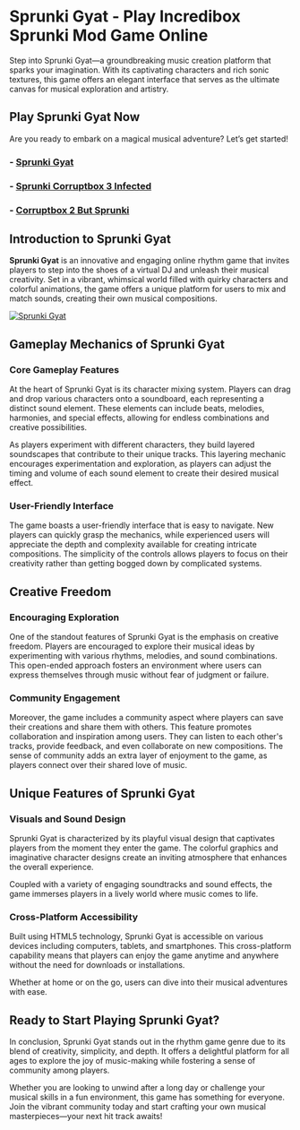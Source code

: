 # Sprunki Gyat - Play Incredibox Sprunki Mod Game Online

Step into Sprunki Gyat—a groundbreaking music creation platform that sparks your imagination. With its captivating characters and rich sonic textures, this game offers an elegant interface that serves as the ultimate canvas for musical exploration and artistry.

## Play Sprunki Gyat Now
Are you ready to embark on a magical musical adventure? Let’s get started!

### - [Sprunki Gyat](https://sprunkisinner.org/sprunki-gyat)
### - [Sprunki Corruptbox 3 Infected](https://sprunkisinner.org/sprunki-corruptbox-3-infected-war)
### - [Corruptbox 2 But Sprunki](https://sprunkisinner.org/corruptbox-2-but-sprunki)

## Introduction to Sprunki Gyat

**Sprunki Gyat** is an innovative and engaging online rhythm game that invites players to step into the shoes of a virtual DJ and unleash their musical creativity. Set in a vibrant, whimsical world filled with quirky characters and colorful animations, the game offers a unique platform for users to mix and match sounds, creating their own musical compositions. 


[![Sprunki Gyat](https://sprunkisinner.org/_nuxt/sprunki-gyat.DRuZe3Nd.webp)](https://sprunkisinner.org/sprunki-gyat)


## Gameplay Mechanics of Sprunki Gyat

### Core Gameplay Features

At the heart of Sprunki Gyat is its character mixing system. Players can drag and drop various characters onto a soundboard, each representing a distinct sound element. These elements can include beats, melodies, harmonies, and special effects, allowing for endless combinations and creative possibilities. 

As players experiment with different characters, they build layered soundscapes that contribute to their unique tracks. This layering mechanic encourages experimentation and exploration, as players can adjust the timing and volume of each sound element to create their desired musical effect.

### User-Friendly Interface

The game boasts a user-friendly interface that is easy to navigate. New players can quickly grasp the mechanics, while experienced users will appreciate the depth and complexity available for creating intricate compositions. The simplicity of the controls allows players to focus on their creativity rather than getting bogged down by complicated systems.

## Creative Freedom

### Encouraging Exploration

One of the standout features of Sprunki Gyat is the emphasis on creative freedom. Players are encouraged to explore their musical ideas by experimenting with various rhythms, melodies, and sound combinations. This open-ended approach fosters an environment where users can express themselves through music without fear of judgment or failure.

### Community Engagement

Moreover, the game includes a community aspect where players can save their creations and share them with others. This feature promotes collaboration and inspiration among users. They can listen to each other's tracks, provide feedback, and even collaborate on new compositions. The sense of community adds an extra layer of enjoyment to the game, as players connect over their shared love of music.

## Unique Features of Sprunki Gyat

### Visuals and Sound Design

Sprunki Gyat is characterized by its playful visual design that captivates players from the moment they enter the game. The colorful graphics and imaginative character designs create an inviting atmosphere that enhances the overall experience. 

Coupled with a variety of engaging soundtracks and sound effects, the game immerses players in a lively world where music comes to life.

### Cross-Platform Accessibility

Built using HTML5 technology, Sprunki Gyat is accessible on various devices including computers, tablets, and smartphones. This cross-platform capability means that players can enjoy the game anytime and anywhere without the need for downloads or installations. 

Whether at home or on the go, users can dive into their musical adventures with ease.

##  Ready to Start Playing Sprunki Gyat?

In conclusion, Sprunki Gyat stands out in the rhythm game genre due to its blend of creativity, simplicity, and depth. It offers a delightful platform for all ages to explore the joy of music-making while fostering a sense of community among players. 

Whether you are looking to unwind after a long day or challenge your musical skills in a fun environment, this game has something for everyone. Join the vibrant community today and start crafting your own musical masterpieces—your next hit track awaits!
